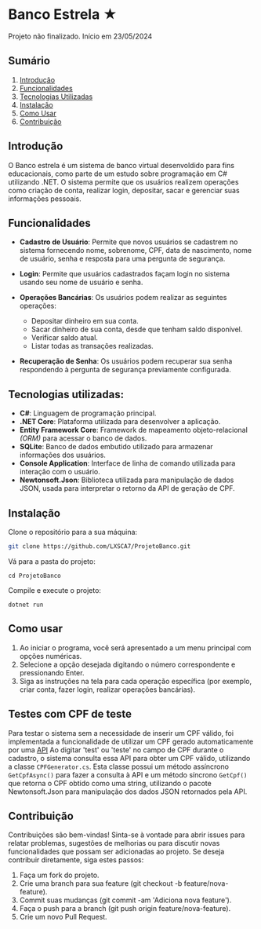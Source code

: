 
# Banco Estrela ★

Projeto não finalizado.
Início em 23/05/2024

## Sumário
1. [Introdução](#introducao)
1. [Funcionalidades](#funcionalidades)
1. [Tecnologias Utilizadas](#tecnologias-utilizadas)
1. [Instalação](#instalação)
1. [Como Usar](#como-usar)
1. [Contribuição](#contribuição)

## Introdução

O Banco estrela é um sistema de banco virtual desenvoldido para fins educacionais, como parte de um estudo sobre programação em C# utilizando .NET. O sistema permite que os usuários realizem operações como criação de conta, realizar login, depositar, sacar e gerenciar suas informações pessoais. 

## Funcionalidades
- **Cadastro de Usuário**: Permite que novos usuários se cadastrem no sistema fornecendo nome, sobrenome, CPF, data de nascimento, nome de usuário, senha e resposta para uma pergunta de segurança.

- **Login**: Permite que usuários cadastrados façam login no sistema usando seu nome de usuário e senha.

- **Operações Bancárias**: Os usuários podem realizar as seguintes operações:
    - Depositar dinheiro em sua conta.
    - Sacar dinheiro de sua conta, desde que tenham saldo disponível.
    - Verificar saldo atual.
    - Listar todas as transações realizadas.

- **Recuperação de Senha**: Os usuários podem recuperar sua senha respondendo à pergunta de segurança previamente configurada.

## Tecnologias utilizadas:

- **C#**: Linguagem de programação principal.
- **.NET Core**: Plataforma utilizada para desenvolver a aplicação.
- **Entity Framework Core**: Framework de mapeamento objeto-relacional _(ORM)_ para acessar o banco de dados.
- **SQLite**: Banco de dados embutido utilizado para armazenar informações dos usuários.
- **Console Application**: Interface de linha de comando utilizada para interação com o usuário.
- **Newtonsoft.Json**: Biblioteca utilizada para manipulação de dados JSON, usada para interpretar o retorno da API de geração de CPF.

## Instalação

Clone o repositório para a sua máquina:

```bash
git clone https://github.com/LXSCA7/ProjetoBanco.git
```

Vá para a pasta do projeto:

```cd
cd ProjetoBanco
```

Compile e execute o projeto:

```
dotnet run
```

## Como usar

1. Ao iniciar o programa, você será apresentado a um menu principal com opções numéricas.
1. Selecione a opção desejada digitando o número correspondente e pressionando Enter.
1. Siga as instruções na tela para cada operação específica (por exemplo, criar conta, fazer login, realizar operações bancárias).

## Testes com CPF de teste

Para testar o sistema sem a necessidade de inserir um CPF válido, foi implementada a funcionalidade de utilizar um CPF gerado automaticamente por uma [API](https://api.invertexto.com/api-gerador-pessoas) Ao digitar 'test' ou 'teste' no campo de CPF durante o cadastro, o sistema consulta essa API para obter um CPF válido, utilizando a classe `CPFGenerator.cs`. Esta classe possui um método assíncrono `GetCpfAsync()` para fazer a consulta à API e um método síncrono `GetCpf()` que retorna o CPF obtido como uma string, utilizando o pacote Newtonsoft.Json para manipulação dos dados JSON retornados pela API.

## Contribuição

Contribuições são bem-vindas! Sinta-se à vontade para abrir issues para relatar problemas, sugestões de melhorias ou para discutir novas funcionalidades que possam ser adicionadas ao projeto. Se deseja contribuir diretamente, siga estes passos:

1. Faça um fork do projeto.
1. Crie uma branch para sua feature (git checkout -b feature/nova-feature).
1. Commit suas mudanças (git commit -am 'Adiciona nova feature').
1. Faça o push para a branch (git push origin feature/nova-feature).
1. Crie um novo Pull Request.
